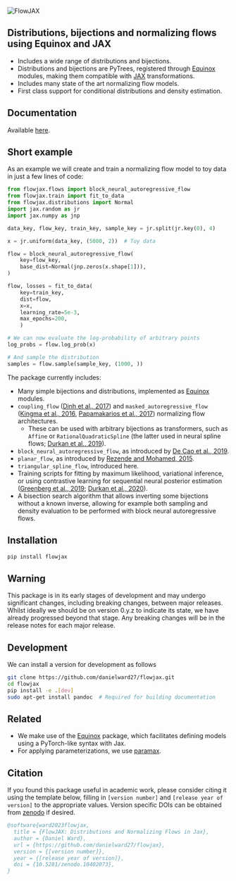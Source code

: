 
![FlowJAX](/docs/_static/logo_light.svg)

Distributions, bijections and normalizing flows using Equinox and JAX
-----------------------------------------------------------------------
- Includes a wide range of distributions and bijections.
- Distributions and bijections are PyTrees, registered through 
  [Equinox](https://github.com/patrick-kidger/equinox/) modules, making them
  compatible with [JAX](https://github.com/google/jax) transformations.
- Includes many state of the art normalizing flow models.
- First class support for conditional distributions and density estimation.

## Documentation
Available [here](https://danielward27.github.io/flowjax/index.html).

## Short example
As an example we will create and train a normalizing flow model to toy data in just a few lines of code:

```python
from flowjax.flows import block_neural_autoregressive_flow
from flowjax.train import fit_to_data
from flowjax.distributions import Normal
import jax.random as jr
import jax.numpy as jnp

data_key, flow_key, train_key, sample_key = jr.split(jr.key(0), 4)

x = jr.uniform(data_key, (5000, 2))  # Toy data

flow = block_neural_autoregressive_flow(
    key=flow_key,
    base_dist=Normal(jnp.zeros(x.shape[1])),
)

flow, losses = fit_to_data(
    key=train_key,
    dist=flow,
    x=x,
    learning_rate=5e-3,
    max_epochs=200,
    )

# We can now evaluate the log-probability of arbitrary points
log_probs = flow.log_prob(x)

# And sample the distribution
samples = flow.sample(sample_key, (1000, ))
```

The package currently includes:
- Many simple bijections and distributions, implemented as [Equinox](https://arxiv.org/abs/2111.00254) modules.
- `coupling_flow` ([Dinh et al., 2017](https://arxiv.org/abs/1605.08803)) and `masked_autoregressive_flow` ([Kingma et al., 2016](https://arxiv.org/abs/1606.04934), [Papamakarios et al., 2017](https://arxiv.org/abs/1705.07057v4)) normalizing flow architectures.
    - These can be used with arbitrary bijections as transformers, such as `Affine` or `RationalQuadraticSpline` (the latter used in neural spline flows; [Durkan et al., 2019](https://arxiv.org/abs/1906.04032)). 
- `block_neural_autoregressive_flow`, as introduced by [De Cao et al., 2019](https://arxiv.org/abs/1904.04676).
- `planar_flow`, as introduced by [Rezende and Mohamed, 2015](https://arxiv.org/pdf/1505.05770.pdf).
- `triangular_spline_flow`, introduced here.
- Training scripts for fitting by maximum likelihood, variational inference, or using contrastive learning for sequential neural posterior estimation ([Greenberg et al., 2019](https://arxiv.org/abs/1905.07488); [Durkan et al., 2020](https://arxiv.org/abs/2002.03712])).
- A bisection search algorithm that allows inverting some bijections without a
known inverse, allowing for example both sampling and density evaluation to be
performed with block neural autoregressive flows.

## Installation
```bash
pip install flowjax
```

## Warning
This package is in its early stages of development and may undergo significant changes, including breaking changes, between major releases. Whilst ideally we should be on version 0.y.z to indicate its state, we have already progressed beyond that stage. Any breaking changes will be in the release notes for each major release.

## Development
We can install a version for development as follows
```bash
git clone https://github.com/danielward27/flowjax.git
cd flowjax
pip install -e .[dev]
sudo apt-get install pandoc  # Required for building documentation
```

## Related
- We make use of the [Equinox](https://arxiv.org/abs/2111.00254) package, which
  facilitates defining models using a PyTorch-like syntax with Jax.
- For applying parameterizations, we use
  [paramax](https://github.com/danielward27/paramax).

## Citation
If you found this package useful in academic work, please consider citing it using the
template below, filling in ``[version number]`` and ``[release year of version]`` to the
appropriate values. Version specific DOIs
can be obtained from [zenodo](https://zenodo.org/records/10402073) if desired.

```bibtex
@software{ward2023flowjax,
  title = {FlowJAX: Distributions and Normalizing Flows in Jax},
  author = {Daniel Ward},
  url = {https://github.com/danielward27/flowjax},
  version = {[version number]},
  year = {[release year of version]},
  doi = {10.5281/zenodo.10402073},
}
```
